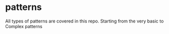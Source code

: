# patterns

All types of patterns are covered in this repo. Starting from the very basic to Complex patterns
